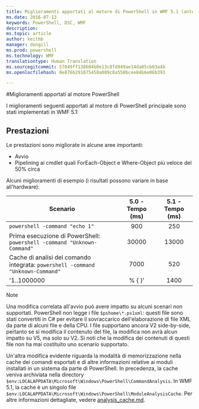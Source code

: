 ```yaml
---
title: Miglioramenti apportati al motore di PowerShell in WMF 5.1 (anteprima)
ms.date: 2016-07-13
keywords: PowerShell, DSC, WMF
description: 
ms.topic: article
author: keithb
manager: dongill
ms.prod: powershell
ms.technology: WMF
translationtype: Human Translation
ms.sourcegitcommit: 57049ff138604b0e13c8fd949ae14da05cb03a4b
ms.openlocfilehash: 0e876b291075458a089c8a550bcee84b6e06b393

---
```


#Miglioramenti apportati al motore PowerShell

I miglioramenti seguenti apportati al motore di PowerShell principale sono stati implementati in WMF 5.1:


## Prestazioni ##

Le prestazioni sono migliorate in alcune aree importanti:

- Avvio
- Pipelining ai cmdlet quali ForEach-Object e Where-Object più veloce del 50% circa 

Alcuni miglioramenti di esempio (i risultati possono variare in base all'hardware): 

| Scenario | 5.0 - Tempo (ms) | 5.1 - Tempo (ms) |
| -------- | :---------------: | :---------------: |
| `powershell -command "echo 1"` | 900 | 250 |
| Prima esecuzione di PowerShell: `powershell -command "Unknown-Command"` | 30000 | 13000 |
| Cache di analisi del comando integrata: `powershell -command "Unknown-Command"` | 7000 | 520 |
| '1..1000000 | % { }' | 1400 | 750 |
  
> [!NOTE]  
> Una modifica correlata all'avvio può avere impatto su alcuni scenari non supportati. PowerShell non legge i file `$pshome\*.ps1xml`: questi file sono stati convertiti in C# per evitare il sovraccarico dell'elaborazione di file XML da parte di alcuni file e della CPU. I file supportano ancora V2 side-by-side, pertanto se si modifica il contenuto del file, la modifica non avrà alcun impatto su V5, ma solo su V2. Si noti che la modifica dei contenuti di questi file non ha mai costituito uno scenario supportato.

Un'altra modifica evidente riguarda la modalità di memorizzazione nella cache dei comandi esportati e di altre informazioni relative ai moduli installati in un sistema da parte di PowerShell. In precedenza, la cache veniva archiviata nella directory `$env:LOCALAPPDATA\Microsoft\Windows\PowerShell\CommandAnalysis`. In WMF 5.1, la cache è un singolo file `$env:LOCALAPPDATA\Microsoft\Windows\PowerShell\ModuleAnalysisCache`.
Per altre informazioni dettagliate, vedere [analysis_cache.md]().


<!--HONumber=Jul16_HO3-->


